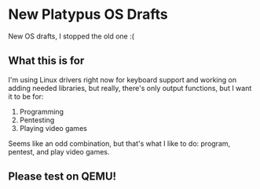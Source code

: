 # New Platypus OS Drafts
New OS drafts, I stopped the old one :(
## What this is for
I'm using Linux drivers right now for keyboard support and working on adding needed libraries, but really, there's only output functions, but I want it to be for:
1. Programming
2. Pentesting
3. Playing video games

Seems like an odd combination, but that's what I like to do: program, pentest, and play video games.

## Please test on QEMU!
